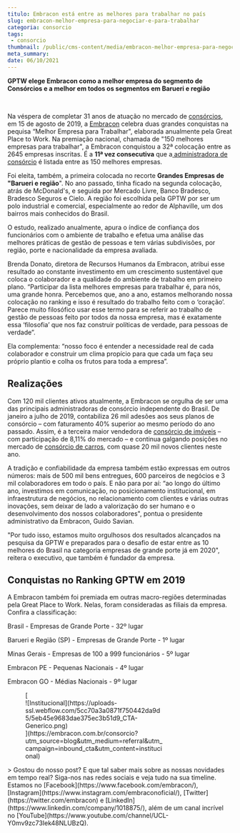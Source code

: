 ```yaml
---
titulo: Embracon está entre as melhores para trabalhar no país
slug: embracon-melhor-empresa-para-negociar-e-para-trabalhar
categoria: consorcio
tags:
 - consorcio
thumbnail: /public/cms-content/media/embracon-melhor-empresa-para-negociar-e-para-trabalhar.jpg
meta_summary: 
date: 06/10/2021
---
```

**GPTW elege Embracon como a melhor empresa do segmento de Consórcios e a melhor em todos os segmentos em Barueri e região**

‍

Na véspera de completar 31 anos de atuação no mercado de [consórcios](https://www.embracon.com.br/), em 15 de agosto de 2019, a [Embracon](https://www.embracon.com.br/a-embracon) celebra duas grandes conquistas na pequisa “Melhor Empresa para Trabalhar", elaborada anualmente pela Great Place to Work. Na premiação nacional, chamada de "150 melhores empresas para trabalhar", a Embracon conquistou a 32ª colocação entre as 2645 empresas inscritas. É a **11ª vez consecutiva** que a[ administradora de consórcio](https://www.embracon.com.br/) é listada entre as 150 melhores empresas.

Foi eleita, também, a primeira colocada no recorte **Grandes Empresas de "Barueri e região**". No ano passado, tinha ficado na segunda colocação, atrás de McDonald's, e seguida por Mercado Livre, Banco Bradesco, Bradesco Seguros e Cielo. A região foi escolhida pela GPTW por ser um polo industrial e comercial, especialmente ao redor de Alphaville, um dos bairros mais conhecidos do Brasil.

O estudo, realizado anualmente, apura o índice de confiança dos funcionários com o ambiente de trabalho e efetua uma análise das melhores práticas de gestão de pessoas e tem várias subdivisões, por região, porte e nacionalidade da empresa avaliada.

Brenda Donato, diretora de Recursos Humanos da Embracon, atribui esse resultado ao constante investimento em um crescimento sustentável que coloca o colaborador e a qualidade do ambiente de trabalho em primeiro plano. “Participar da lista melhores empresas para trabalhar é, para nós, uma grande honra. Percebemos que, ano a ano, estamos melhorando nossa colocação no ranking e isso é resultado do trabalho feito com o ‘coração’. Parece muito filosófico usar esse termo para se referir ao trabalho de gestão de pessoas feito por todos da nossa empresa, mas é exatamente essa ‘filosofia’ que nos faz construir políticas de verdade, para pessoas de verdade”.

Ela complementa: “nosso foco é entender a necessidade real de cada colaborador e construir um clima propício para que cada um faça seu próprio plantio e colha os frutos para toda a empresa”.

Realizações
-----------

Com 120 mil clientes ativos atualmente, a Embracon se orgulha de ser uma das principais administradoras de consórcio independente do Brasil. De janeiro a julho de 2019, contabiliza 26 mil adesões aos seus planos de consórcio – com faturamento 40% superior ao mesmo período do ano passado. Assim, é a terceira maior vendedora de [consórcio de imóveis](https://www.embracon.com.br/consorcio-de-imoveis) – com participação de 8,11% do mercado – e continua galgando posições no mercado de [consórcio de carros](https://www.embracon.com.br/consorcio-de-carros), com quase 20 mil novos clientes neste ano.

A tradição e confiabilidade da empresa também estão expressas em outros números: mais de 500 mil bens entregues, 600 parceiros de negócios e 3 mil colaboradores em todo o país. E não para por aí: “ao longo do último ano, investimos em comunicação, no posicionamento institucional, em infraestrutura de negócios, no relacionamento com clientes e várias outras inovações, sem deixar de lado a valorização do ser humano e o desenvolvimento dos nossos colaboradores", pontua o presidente administrativo da Embracon, Guido Savian.

"Por tudo isso, estamos muito orgulhosos dos resultados alcançados na pesquisa da GPTW e preparados para o desafio de estar entre as 10 melhores do Brasil na categoria empresas de grande porte já em 2020", reitera o executivo, que também é fundador da empresa.

Conquistas no Ranking GPTW em 2019
----------------------------------

A Embracon também foi premiada em outras macro-regiões determinadas pela Great Place to Work. Nelas, foram consideradas as filiais da empresa. Confira a classificação:

Brasil - Empresas de Grande Porte - 32º lugar

Barueri e Região (SP) - Empresas de Grande Porte - 1º lugar

Minas Gerais - Empresas de 100 a 999 funcionários - 5º lugar

Embracon PE - Pequenas Nacionais - 4º lugar

Embracon GO - Médias Nacionais - 9º lugar

<figure class="w-richtext-figure-type-image w-richtext-align-center" style="max-width:310px">[<div>![Institucional](https://uploads-ssl.webflow.com/5cc70a3a0871f750442da9d5/5eb45e9683dae375ec3b51d9_CTA-Generico.png)</div>](https://embracon.com.br/consorcio?utm_source=blog&utm_medium=referral&utm_campaign=inbound_cta&utm_content=institucional)</figure>> Gostou do nosso post? E que tal saber mais sobre as nossas novidades em tempo real? Siga-nos nas redes sociais e veja tudo na sua timeline. Estamos no [Facebook](https://www.facebook.com/embracon/), [Instagram](https://www.instagram.com/embraconoficial/), [Twitter](https://twitter.com/embracon) e [LinkedIn](https://www.linkedin.com/company/1018875/), além de um canal incrível no [YouTube](https://www.youtube.com/channel/UCL-Y0mv9zc73Iek48NLUBzQ).
